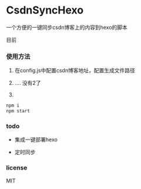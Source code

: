 # CsdnSyncHexo

一个方便的一键同步csdn博客上的内容到hexo的脚本

目前

### 使用方法

1. 在config.js中配置csdn博客地址，配置生成文件路径

2. .... 没有2了

3.
```bash
npm i
npm start
```
### todo

- 集成一键部署hexo

- 定时同步


### license
MIT